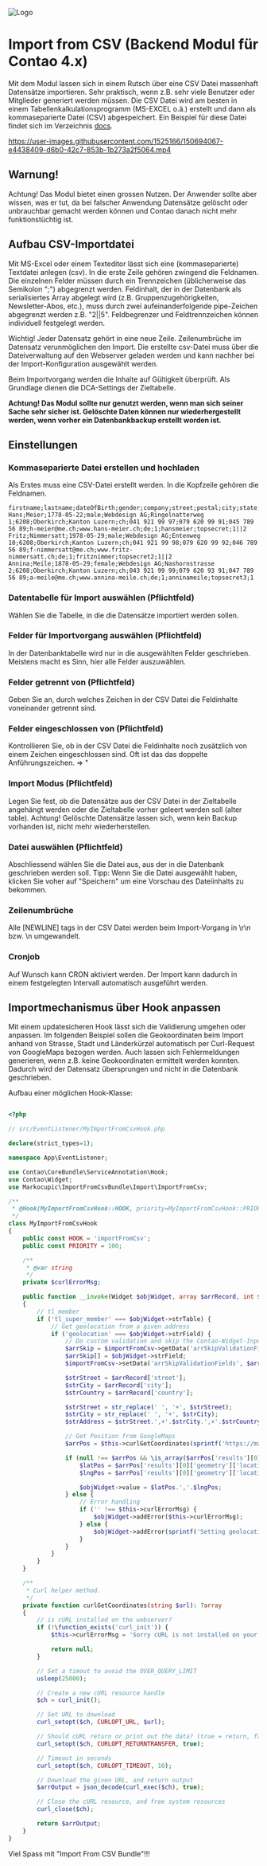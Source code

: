 ![Logo](https://github.com/markocupic/markocupic/blob/main/logo.png)

# Import from CSV (Backend Modul für Contao 4.x)

Mit dem Modul lassen sich in einem Rutsch über eine CSV Datei massenhaft Datensätze importieren.
  Sehr praktisch, wenn z.B. sehr viele Benutzer oder Mitglieder generiert werden müssen.
Die CSV Datei wird am besten in einem Tabellenkalkulationsprogramm  (MS-EXCEL o.ä.) erstellt
  und dann als kommaseparierte Datei (CSV) abgespeichert.
Ein Beispiel für diese Datei findet sich im Verzeichnis [docs](docs/import-file.csv).

https://user-images.githubusercontent.com/1525166/150694067-e4438409-d6b0-42c7-853b-1b273a2f5064.mp4

## Warnung!
Achtung! Das Modul bietet einen grossen Nutzen.
  Der Anwender sollte aber wissen, was er tut, da bei falscher Anwendung Datensätze gelöscht oder
  unbrauchbar gemacht werden können und Contao danach nicht mehr funktionstüchtig ist.

## Aufbau CSV-Importdatei
Mit MS-Excel oder einem Texteditor lässt sich eine (kommaseparierte) Textdatei anlegen (csv).
  In die erste Zeile gehören zwingend die Feldnamen. Die einzelnen Felder müssen durch ein Trennzeichen
  (üblicherweise das Semikolon ";") abgegrenzt werden. Feldinhalt, der in der Datenbank als serialisiertes
  Array abgelegt wird (z.B. Gruppenzugehörigkeiten, Newsletter-Abos, etc.), muss durch zwei aufeinanderfolgende
  pipe-Zeichen abgegrenzt werden z.B. "2||5". Feldbegrenzer und Feldtrennzeichen können individuell festgelegt werden.

Wichtig! Jeder Datensatz gehört in eine neue Zeile. Zeilenumbrüche im Datensatz verunmöglichen den Import.
 Die erstellte csv-Datei muss über die Dateiverwaltung auf den Webserver geladen werden und kann nachher bei
 der Import-Konfiguration ausgewählt werden.

Beim Importvorgang werden die Inhalte auf Gültigkeit überprüft. Als Grundlage dienen die DCA-Settings der Zieltabelle.

**Achtung! Das Modul sollte nur genutzt werden, wenn man sich seiner Sache sehr sicher ist. Gelöschte Daten können nur wiederhergestellt werden, wenn vorher ein Datenbankbackup erstellt worden ist.**


## Einstellungen


### Kommaseparierte Datei erstellen und hochladen
Als Erstes muss eine CSV-Datei erstellt werden. In die Kopfzeile gehören die Feldnamen.

```
firstname;lastname;dateOfBirth;gender;company;street;postal;city;state;country;phone;mobile;fax;email;website;language;login;username;password;groups
Hans;Meier;1778-05-22;male;Webdesign AG;Ringelnatterweg 1;6208;Oberkirch;Kanton Luzern;ch;041 921 99 97;079 620 99 91;045 789 56 89;h-meier@me.ch;www.hans-meier.ch;de;1;hansmeier;topsecret;1||2
Fritz;Nimmersatt;1978-05-29;male;Webdesign AG;Entenweg 10;6208;Oberkirch;Kanton Luzern;ch;041 921 99 98;079 620 99 92;046 789 56 89;f-nimmersatt@me.ch;www.fritz-nimmersatt.ch;de;1;fritznimmer;topsecret2;1||2
Annina;Meile;1878-05-29;female;Webdesign AG;Nashornstrasse 2;6208;Oberkirch;Kanton Luzern;ch;043 921 99 99;079 620 93 91;047 789 56 89;a-meile@me.ch;www.annina-meile.ch;de;1;anninameile;topsecret3;1
```

### Datentabelle für Import auswählen (Pflichtfeld)
Wählen Sie die Tabelle, in die die Datensätze importiert werden sollen.

### Felder für Importvorgang auswählen  (Pflichtfeld)
In der Datenbanktabelle wird nur in die ausgewählten Felder geschrieben. Meistens macht es Sinn, hier alle Felder auszuwählen.

### Felder getrennt von (Pflichtfeld)
Geben Sie an, durch welches Zeichen in der CSV Datei die Feldinhalte voneinander getrennt sind.

### Felder eingeschlossen von (Pflichtfeld)
Kontrollieren Sie, ob in der CSV Datei die Feldinhalte noch zusätzlich von einem Zeichen eingeschlossen sind. Oft ist das das doppelte Anführungszeichen. => "

### Import Modus (Pflichtfeld)
Legen Sie fest, ob die Datensätze aus der CSV Datei in der Zieltabelle angehängt werden oder die Zieltabelle vorher
  geleert werden soll (alter table). Achtung! Gelöschte Datensätze lassen sich, wenn kein Backup vorhanden ist, nicht mehr wiederherstellen.

### Datei auswählen (Pflichtfeld)
Abschliessend wählen Sie die Datei aus, aus der in die Datenbank geschrieben werden soll.
Tipp: Wenn Sie die Datei ausgewählt haben, klicken Sie voher auf "Speichern" um eine Vorschau des Dateiinhalts zu bekommen.

### Zeilenumbrüche
Alle [NEWLINE] tags in der CSV Datei werden beim Import-Vorgang in \r\n bzw. \n umgewandelt.

### Cronjob
Auf Wunsch kann CRON aktiviert werden. Der Import kann dadurch in einem festgelegten Intervall automatisch ausgeführt werden.

## Importmechanismus über Hook anpassen
Mit einem updatesicheren Hook lässt sich die Validierung umgehen oder anpassen. Im folgenden Beispiel sollen die Geokoordinaten beim Import anhand von Strasse, Stadt und Länderkürzel automatisch per Curl-Request von GoogleMaps bezogen werden. Auch lassen sich Fehlermeldungen generieren, wenn z.B. keine Geokoordinaten ermittelt werden konnten. Dadurch wird der Datensatz übersprungen und nicht in die Datenbank geschrieben.


Aufbau einer möglichen Hook-Klasse:

```php

<?php

// src/EventListener/MyImportFromCsvHook.php

declare(strict_types=1);

namespace App\EventListener;

use Contao\CoreBundle\ServiceAnnotation\Hook;
use Contao\Widget;
use Markocupic\ImportFromCsvBundle\Import\ImportFromCsv;

/**
 * @Hook(MyImportFromCsvHook::HOOK, priority=MyImportFromCsvHook::PRIORITY)
 */
class MyImportFromCsvHook
{
    public const HOOK = 'importFromCsv';
    public const PRIORITY = 100;

    /**
     * @var string
     */
    private $curlErrorMsg;

    public function __invoke(Widget $objWidget, array $arrRecord, int $line, ImportFromCsv $importFromCsv = null): void
    {
        // tl_member
        if ('tl_super_member' === $objWidget->strTable) {
            // Get geolocation from a given address
            if ('geolocation' === $objWidget->strField) {
                // Do custom validation and skip the Contao-Widget-Input-Validation
                $arrSkip = $importFromCsv->getData('arrSkipValidationFields');
                $arrSkip[] = $objWidget->strField;
                $importFromCsv->setData('arrSkipValidationFields', $arrSkip);

                $strStreet = $arrRecord['street'];
                $strCity = $arrRecord['city'];
                $strCountry = $arrRecord['country'];

                $strStreet = str_replace(' ', '+', $strStreet);
                $strCity = str_replace(' ', '+', $strCity);
                $strAddress = $strStreet.',+'.$strCity.',+'.$strCountry;

                // Get Position from GoogleMaps
                $arrPos = $this->curlGetCoordinates(sprintf('https://maps.googleapis.com/maps/api/geocode/json?address=%s&sensor=false', $strAddress));

                if (null !== $arrPos && \is_array($arrPos['results'][0]['geometry'])) {
                    $latPos = $arrPos['results'][0]['geometry']['location']['lat'];
                    $lngPos = $arrPos['results'][0]['geometry']['location']['lng'];

                    $objWidget->value = $latPos.','.$lngPos;
                } else {
                    // Error handling
                    if ('' !== $this->curlErrorMsg) {
                        $objWidget->addError($this->curlErrorMsg);
                    } else {
                        $objWidget->addError(sprintf('Setting geolocation for (%s) failed!', $strAddress));
                    }
                }
            }
        }
    }

    /**
     * Curl helper method.
     */
    private function curlGetCoordinates(string $url): ?array
    {
        // is cURL installed on the webserver?
        if (!\function_exists('curl_init')) {
            $this->curlErrorMsg = 'Sorry cURL is not installed on your webserver!';

            return null;
        }

        // Set a timout to avoid the OVER_QUERY_LIMIT
        usleep(25000);

        // Create a new cURL resource handle
        $ch = curl_init();

        // Set URL to download
        curl_setopt($ch, CURLOPT_URL, $url);

        // Should cURL return or print out the data? (true = return, false = print)
        curl_setopt($ch, CURLOPT_RETURNTRANSFER, true);

        // Timeout in seconds
        curl_setopt($ch, CURLOPT_TIMEOUT, 10);

        // Download the given URL, and return output
        $arrOutput = json_decode(curl_exec($ch), true);

        // Close the cURL resource, and free system resources
        curl_close($ch);

        return $arrOutput;
    }
}


```



Viel Spass mit "Import From CSV Bundle"!!!

